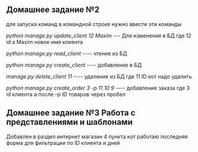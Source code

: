 ## Домашнее задание №2 ##

для запуска команд в командной строке нужно ввести эти команды 

*python manage.py update_client 12 Maxim* --- Для изменения в БД где 12 id а Maxim новое имя клиента

*python manage.py read_client*  ----			чтение из БД

*python manage.py create_client* ----  		добавление в БД

*manage.py delete_client 11* ----  удаление из БД где 11 ID кот надо удалить  

*python manage.py create_order 3 -p 11 10 9* ---- добавление заказа где 3 id клиента а после -p ID товаров через пробел

## Домашнее задание №3 Работа с представлениями и шаблонами ##

Добавлен в раздел интернет магазин 4 пункта кот работаю последняя форма для фильтрации по ID клиента и дней 